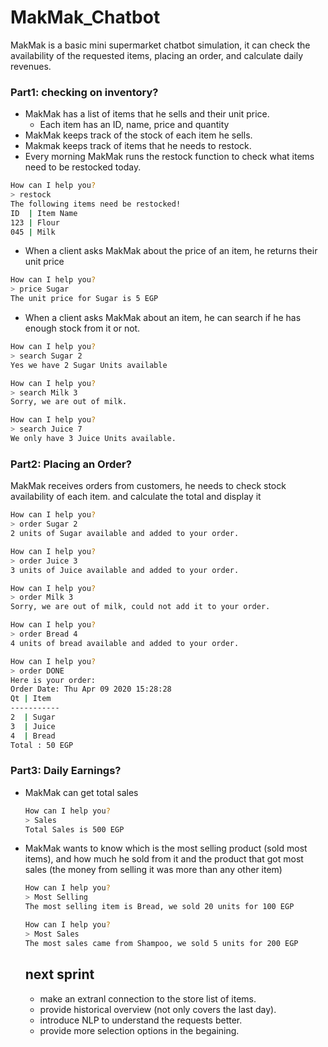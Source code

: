 # MakMak_Chatbot
MakMak is a basic mini supermarket chatbot simulation, it can check the availability of the requested items, placing an order, and calculate daily revenues. 


### Part1: checking on inventory?

- MakMak has a list of items that he sells and their unit price.
    - Each item has an ID, name, price and quantity
- MakMak keeps track of the stock of each item he sells.
- Makmak keeps track of items that he needs to restock.
- Every morning MakMak runs the restock function to check what items need to be restocked today.

```bash
How can I help you? 
> restock
The following items need be restocked! 
ID  | Item Name
123 | Flour 
045 | Milk 
```

- When a client asks MakMak about the price of an item, he returns their unit price

```bash
How can I help you? 
> price Sugar
The unit price for Sugar is 5 EGP
```

- When a client asks MakMak about an item, he can search if he has enough stock from it or not.
```bash
How can I help you? 
> search Sugar 2
Yes we have 2 Sugar Units available

How can I help you? 
> search Milk 3
Sorry, we are out of milk.  

How can I help you? 
> search Juice 7
We only have 3 Juice Units available.  
```

### Part2: Placing an Order?

MakMak receives orders from customers, he needs to check stock availability of each item. and calculate the total and display it 
```bash
How can I help you? 
> order Sugar 2
2 units of Sugar available and added to your order.  

How can I help you?
> order Juice 3
3 units of Juice available and added to your order.  

How can I help you?
> order Milk 3
Sorry, we are out of milk, could not add it to your order. 

How can I help you?
> order Bread 4
4 units of bread available and added to your order.  

How can I help you?
> order DONE
Here is your order:
Order Date: Thu Apr 09 2020 15:28:28
Qt | Item
-----------
2  | Sugar
3  | Juice 
4  | Bread 
Total : 50 EGP
```

### Part3: Daily Earnings?
- MakMak can get total sales

    ```bash
    How can I help you?
    > Sales 
    Total Sales is 500 EGP
    ```
- MakMak wants to know which is the most selling product (sold most items), and how much he sold from it and the product that got most sales (the money from selling it was more than any other item)

    ```bash
    How can I help you?
    > Most Selling 
    The most selling item is Bread, we sold 20 units for 100 EGP

    How can I help you?
    > Most Sales
    The most sales came from Shampoo, we sold 5 units for 200 EGP
    ```
    
    ## next sprint
    
   * make an extranl connection to the store list of items. 
   * provide historical overview (not only covers the last day).
   * introduce NLP to understand the requests better.
   * provide more selection options in the begaining.

